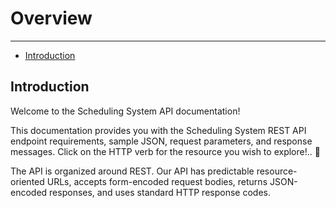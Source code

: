 # Overview

---

- [Introduction](#section-1)

<a name="section-1"></a>
## Introduction


Welcome to the Scheduling System API documentation!

This documentation provides you with the Scheduling System REST API endpoint requirements, sample JSON, request parameters, and response messages. Click on the HTTP verb for the resource you wish to explore!.. 🦊

The API is organized around REST. Our API has predictable resource-oriented URLs, accepts form-encoded request bodies, returns JSON-encoded responses, and uses standard HTTP response codes.